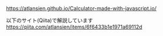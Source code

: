 https://atlansien.github.io/Calculator-made-with-javascript.io/

以下のサイト(Qiita)で解説しています
https://qiita.com/atlansien/items/6f6433b1e1971a69112d
